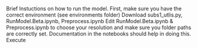 Brief Instuctions on how to run the model.
First, make sure you have the correct environment (see environments folder)
Download subs1_utlis.py, RunModel.Beta.ipynb, Preprocess.ipynb
Edit RunModel.Beta.ipynb & Preprocess.ipynb to choose your resolution and make sure you folder paths are correctly set. Documentation in the notebooks should help in doing this.
Execute
